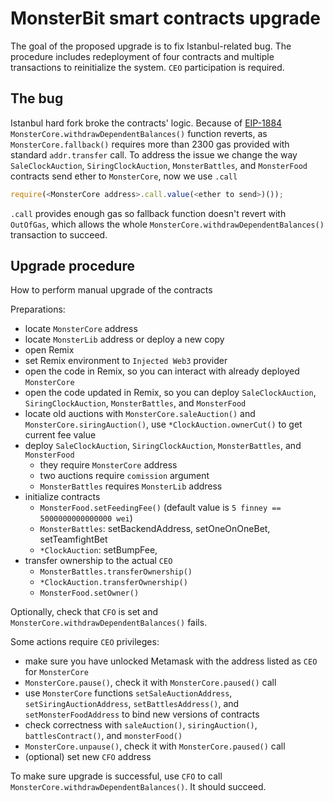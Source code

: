 # MonsterBit smart contracts upgrade
The goal of the proposed upgrade is to fix Istanbul-related bug. The procedure includes redeployment of four contracts and multiple transactions to reinitialize the system. `CEO` participation is required.


## The bug
Istanbul hard fork broke the contracts' logic. Because of [EIP-1884](https://eips.ethereum.org/EIPS/eip-1884) `MonsterCore.withdrawDependentBalances()` function reverts, as `MonsterCore.fallback()` requires more than 2300 gas provided with standard `addr.transfer` call.
To address the issue we change the way `SaleClockAuction`, `SiringClockAuction`, `MonsterBattles`, and `MonsterFood` contracts send ether to `MonsterCore`, now we use `.call` 
```js
require(<MonsterCore address>.call.value(<ether to send>)());
```
`.call` provides enough gas so fallback function doesn't revert with `OutOfGas`, which allows the whole `MonsterCore.withdrawDependentBalances()` transaction to succeed.

## Upgrade procedure
How to perform manual upgrade of the contracts

Preparations:
* locate `MonsterCore` address
* locate `MonsterLib` address or deploy a new copy
* open Remix
* set Remix environment to `Injected Web3` provider
* open the code in Remix, so you can interact with already deployed `MonsterCore`
* open the code updated in Remix, so you can deploy `SaleClockAuction`, `SiringClockAuction`, `MonsterBattles`, and `MonsterFood`
* locate old auctions with `MonsterCore.saleAuction()` and `MonsterCore.siringAuction()`, use `*ClockAuction.ownerCut()` to get current fee value
* deploy `SaleClockAuction`, `SiringClockAuction`, `MonsterBattles`, and `MonsterFood`
    * they require `MonsterCore` address
    * two auctions require `comission` argument  
    * `MonsterBattles` requires `MonsterLib` address
* initialize contracts
    * `MonsterFood.setFeedingFee()` (default value is `5 finney == 5000000000000000 wei`)
    * `MonsterBattles`: setBackendAddress, setOneOnOneBet, setTeamfightBet
    * `*ClockAuction`: setBumpFee, 
* transfer ownership to the actual `CEO`
    * `MonsterBattles.transferOwnership()`
    * `*ClockAuction.transferOwnership()`
    * `MonsterFood.setOwner()`

Optionally, check that `CFO` is set and `MonsterCore.withdrawDependentBalances()` fails.

Some actions require `CEO` privileges:
* make sure you have unlocked Metamask with the address listed as `CEO` for `MonsterCore`
* `MonsterCore.pause()`, check it with `MonsterCore.paused()` call
* use `MonsterCore` functions `setSaleAuctionAddress`, `setSiringAuctionAddress`, `setBattlesAddress()`, and `setMonsterFoodAddress` to bind new versions of contracts
* check correctness with `saleAuction()`, `siringAuction()`, `battlesContract()`, and `monsterFood()`
* `MonsterCore.unpause()`, check it with `MonsterCore.paused()` call
* (optional) set new `CFO` address 

To make sure upgrade is successful, use `CFO` to call `MonsterCore.withdrawDependentBalances()`. 
It should succeed.